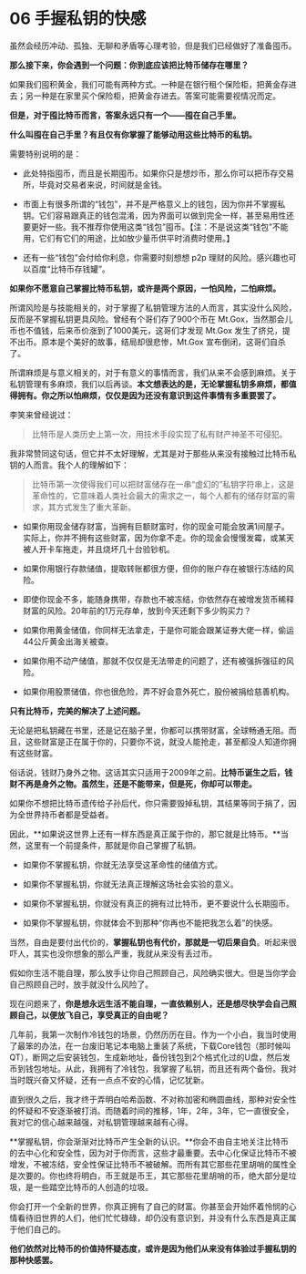 
# 06 手握私钥的快感


虽然会经历冲动、孤独、无聊和矛盾等心理考验，但是我们已经做好了准备囤币。

**那么接下来，你会遇到一个问题：你到底应该把比特币储存在哪里？**

如果我们囤积黄金，我们可能有两种方式。一种是在银行租个保险柜，把黄金存进去；另一种是在家里买个保险柜，把黄金存进去。答案可能需要视情况而定。

**但是，对于囤比特币而言，答案永远只有一个——囤在自己手里。**

**什么叫囤在自己手里？有且仅有你掌握了能够动用这些比特币的私钥。**

需要特别说明的是：

-   此处特指囤币，而且是长期囤币。如果你只是想炒币，那么你可以把币存交易所，毕竟对交易者来说，时间就是金钱。
    
-   市面上有很多所谓的“钱包”，并不是严格意义上的钱包，因为你并不掌握私钥。它们容易跟真正的钱包混淆，因为界面可以做到完全一样，甚至易用性还要更好一些。我不推荐你使用这类“钱包”囤币。【注：不是说这类“钱包”不能用，它们有它们的用途，比如放少量币供平时消费时使用。】
    
-   还有一些“钱包”会付给你利息，你需要时刻想想 p2p 理财的风险。感兴趣也可以百度“比特币存钱罐”。
    

**如果你不愿意自己掌握比特币私钥，或许是两个原因，一怕风险，二怕麻烦。**

所谓风险是与技能相关的，对于掌握了私钥管理方法的人而言，其实没什么风险，反而是不掌握私钥更具风险。曾经有个哥们存了900个币在 Mt.Gox，当然那会儿币也不值钱，后来币价涨到了1000美元，这哥们才发现 Mt.Gox 发生了挤兑，提不出币。原本是个美好的故事，结局却很悲惨，Mt.Gox 宣布倒闭，这哥们自杀了。

所谓麻烦是与意义相关的，对于有意义的事情而言，我们从来不会感到麻烦。关于私钥管理有多麻烦，我们以后再谈。**本文想表达的是，无论掌握私钥多麻烦，都值得拥有。你之所以怕麻烦，仅仅是因为还没有意识到这件事情有多重要罢了。**

李笑来曾经说过：

> 比特币是人类历史上第一次，用技术手段实现了私有财产神圣不可侵犯。

我非常赞同这句话，但它并不太好理解，尤其是对于那些从来没有接触过比特币私钥的人而言。我个人的理解如下：

> 比特币第一次使得我们可以把财富储存在一串“虚幻的”私钥字符串上，这是革命性的，它意味着人类社会最大的需求之一，每个人都有的储存财富的需求，其方式发生了重大革新。

-   如果你用现金储存财富，当拥有巨额财富时，你的现金可能会放满1间屋子。实际上，你并不拥有这些财富，因为你拿不走。你的现金会慢慢发霉，或某天被人开卡车拖走，并且烧坏几十台验钞机。
    
-   如果你用银行存款储值，提取转账都很方便，但你的账户存在被银行冻结的风险。
    
-   即使你现金不多，能随身携带，存款也不被冻结，你依然存在被增发货币稀释财富的风险。20年前的1万元存单，放到今天还剩下多少购买力？
    
-   如果你用黄金储值，你同样无法拿走，于是你可能会跟某证券大佬一样，偷运44公斤黄金出海关被查。
    
-   如果你用不动产储值，那就不仅仅是无法带走的问题了，还有被强拆强征的风险。
    
-   如果你用股票储值，你也很危险，弄不好会意外死亡，股份被捐给慈善机构。
    

**只有比特币，完美的解决了上述问题。**

无论是把私钥藏在书里，还是记在脑子里，你都可以携带财富，全球畅通无阻。而且，这些财富是正在属于你的，只要你不说，就没人能抢走，甚至都没人知道你拥有这些财富。

俗话说，钱财乃身外之物。这话其实只适用于2009年之前。**比特币诞生之后，钱财不再是身外之物。虽然生，还是不能带来，但是死，你却可以带走。**

如果你不想把比特币遗传给子孙后代，你只需要毁掉私钥，其结果等同于捐了，因为全世界持币者都是受益者。

因此，**如果说这世界上还有一样东西是真正属于你的，那它就是比特币。**当然，这里有一个前提条件，那就是你自己掌握了私钥。

-   如果你不掌握私钥，你就无法享受这革命性的储值方式。
    
-   如果你不掌握私钥，你就无法真正理解这场社会实验的意义。
    
-   如果你不掌握私钥，你就没有真正的拥有过比特币，更不要说什么长期囤币。
    
-   如果你不掌握私钥，你就体会不到那种“你再也不能把我怎么着”的快感。
    

当然，自由是要付出代价的，**掌握私钥也有代价，那就是一切后果自负**。听起来很吓人，其实也没你想象的那么严重，我就从来没有丢过币。

假如你生活不能自理，那么放手让你自己照顾自己，风险确实很大。但是当你学会自己照顾自己时，放手就没什么风险了。

现在问题来了，**你是想永远生活不能自理，一直依赖别人，还是想尽快学会自己照顾自己，以便放飞自己，享受真正的自由呢？**

几年前，我第一次制作冷钱包的场景，仍然历历在目。作为一个小白，我当时使用了最笨的办法，在一台废旧笔记本电脑上重装了系统，下载Core钱包（那时候叫QT），断网之后安装钱包，生成新地址，备份钱包到2个格式化过的U盘，然后发币到钱包地址。从此，我拥有了冷钱包，我掌握了私钥，而且还有两个备份。我对当时既兴奋又怀疑，还有一点点不安的心情，记忆犹新。

直到很久之后，我才终于弄明白哈希函数、不对称加密和椭圆曲线，那种对安全性的怀疑和不安逐渐被打消。而随着时间的推移，1年，2年，3年，它一直很安全，我对它的信心越来越强，对私钥管理越来越有心得。

**掌握私钥，你会渐渐对比特币产生全新的认识。**你会不由自主地关注比特币的去中心化和安全性，因为对于你而言，这些才最重要。去中心化保证比特币不被增发，不被冻结，安全性保证比特币不被破解。而所有其它那些花里胡哨的属性全是次要的。你也终将明白，币王就是币王，其它那些花里胡哨的币，绝大部分是垃圾，是一些踏空比特币的人创造的垃圾。

你会打开一个全新的世界，你真正拥有了自己的财富。你甚至会开始怀着怜悯的心情看待旧世界的人们，他们忙忙碌碌，却仍没有意识到，并没有什么东西是真正属于他们自己的。

**他们依然对比特币的价值持怀疑态度，或许是因为他们从来没有体验过手握私钥的那种快感罢。**
